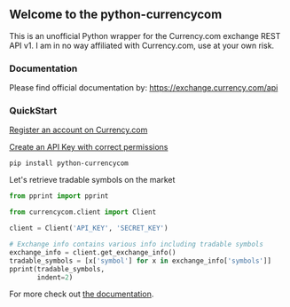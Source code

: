 ## Welcome to the python-currencycom

This is an unofficial Python wrapper for the Currency.com exchange REST API v1.
I am in no way affiliated with Currency.com, use at your own risk.

### Documentation
Please find official documentation by:
https://exchange.currency.com/api

### QuickStart

[Register an account on Currency.com](https://exchange.currency.com/trading/signup)

[Create an API Key with correct permissions](https://exchange.currency.com/trading/platform/settings)

```
pip install python-currencycom
```

Let's retrieve tradable symbols on the market
```python
from pprint import pprint

from currencycom.client import Client

client = Client('API_KEY', 'SECRET_KEY')

# Exchange info contains various info including tradable symbols
exchange_info = client.get_exchange_info()
tradable_symbols = [x['symbol'] for x in exchange_info['symbols']]
pprint(tradable_symbols,
       indent=2)
```

For more check out [the documentation](https://exchange.currency.com/api).
